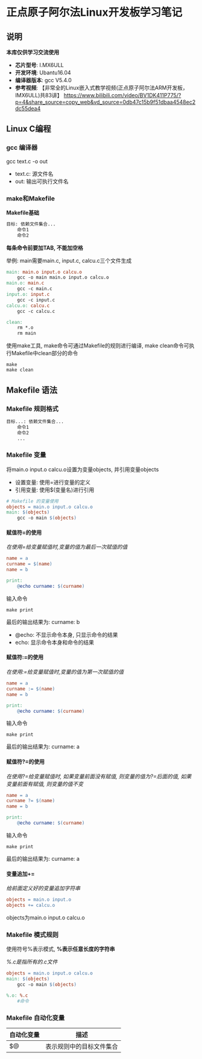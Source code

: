 # 正点原子阿尔法Linux开发板学习笔记

## 说明

**本库仅供学习交流使用**

- **芯片型号**: I.MX6ULL
- **开发环境**: Ubantu16.04
- **编译器版本**: gcc V5.4.0
- **参考视频**: 【非常全的Linux嵌入式教学视频(正点原子阿尔法ARM开发板，IMX6ULL)共83讲】 https://www.bilibili.com/video/BV1DK411P775/?p=4&share_source=copy_web&vd_source=0db47c15b9f51dbaa4548ec2dc55dea4

## Linux C编程

### gcc 编译器

gcc text.c -o out 

- text.c: 源文件名
- out: 输出可执行文件名

### make和Makefile

**Makefile基础**

```tex
目标: 依赖文件集合...
    命令1
    命令2
```

**每条命令前要加TAB, 不能加空格**

举例: main需要main.c, input.c, calcu.c三个文件生成

```makefile
main: main.o input.o calcu.o
    gcc -o main main.o input.o calcu.o
main.o: main.c
    gcc -c main.c
input.o: input.c
    gcc -c input.c
calcu.o: calcu.c
    gcc -c calcu.c

clean:
    rm *.o
    rm main
```

使用make工具, make命令可通过Makefile的规则进行编译, make clean命令可执行Makefile中clean部分的命令

```shell
make
make clean
```

## Makefile 语法

### Makefile 规则格式

```tex
目标...: 依赖文件集合...
    命令1
    命令2
    ...
```

### Makefile 变量

将main.o input.o calcu.o设置为变量objects, 并引用变量objects

- 设置变量: 使用=进行变量的定义
- 引用变量: 使用$(变量名)进行引用

```makefile
# Makefile 的变量使用
objects = main.o input.o calcu.o
main: $(objects)
    gcc -o main $(objects)
```
#### 赋值符=的使用

*在使用=给变量赋值时,变量的值为最后一次赋值的值*

```makefile
name = a
curname = $(name)
name = b

print:
    @echo curname: $(curname)
```

输入命令

```shell
make print
```

最后的输出结果为: curname: b

- @echo: 不显示命令本身, 只显示命令的结果
- echo: 显示命令本身和命令的结果

#### 赋值符:=的使用

*在使用:=给变量赋值时,变量的值为第一次赋值的值*

```makefile
name = a
curname := $(name)
name = b

print:
    @echo curname: $(curname)
```

输入命令

```shell
make print
```

最后的输出结果为: curname: a

#### 赋值符?=的使用

*在使用?=给变量赋值时, 如果变量前面没有赋值, 则变量的值为?=后面的值, 如果变量前面有赋值, 则变量的值不变*

```makefile
name = a
curname ?= $(name)
name = b

print:
    @echo curname: $(curname)
```

输入命令

```shell
make print
```

最后的输出结果为: curname: a

#### 变量追加+=

*给前面定义好的变量追加字符串*

```makefile
objects = main.o input.o
objects += calcu.o
```

objects为main.o input.o calcu.o

### Makefile 模式规则

使用符号%表示模式, **%表示任意长度的字符串**

*%.c是指所有的.c文件*

```makefile
objects = main.o input.o calcu.o
main: $(objects)
    gcc -o main $(objects)

%.o: %.c
    #命令
```

### Makefile 自动化变量

| 自动化变量 | 描述 |
| --- | --- |
| $@ | 表示规则中的目标文件集合 |
